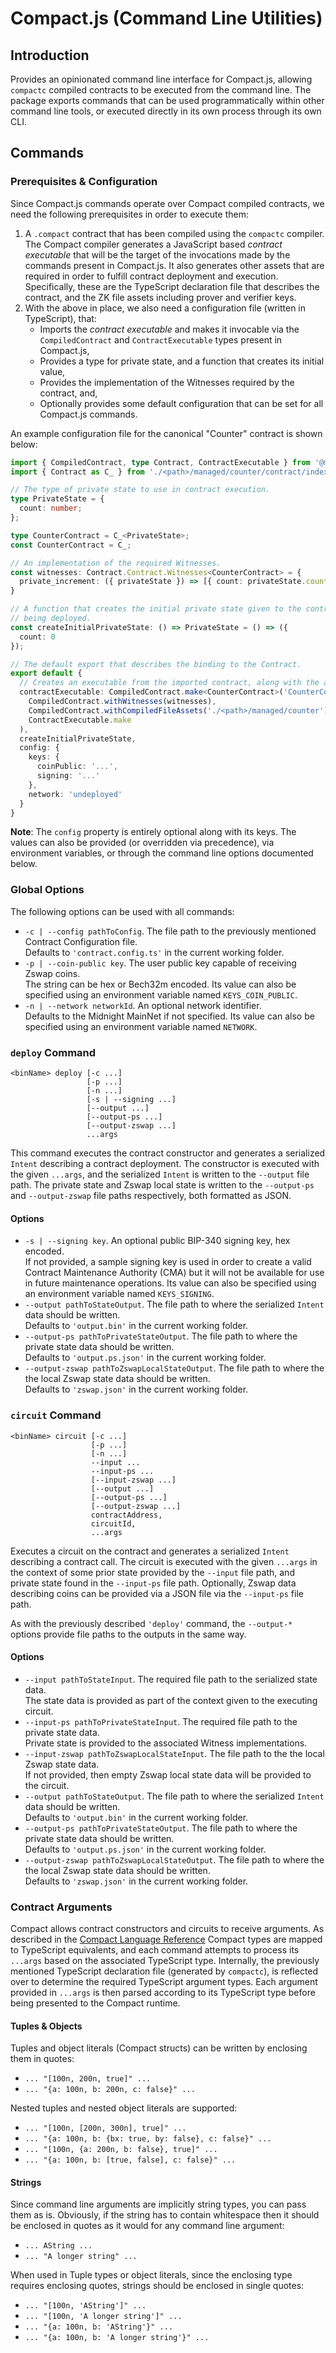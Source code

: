 # Compact.js (Command Line Utilities)

## Introduction

Provides an opinionated command line interface for Compact.js, allowing `compactc` compiled contracts to be
executed from the command line. The package exports commands that can be used programmatically within other
command line tools, or executed directly in its own process through its own CLI.

## Commands

### Prerequisites & Configuration

Since Compact.js commands operate over Compact compiled contracts, we need the following prerequisites in order
to execute them:

1. A `.compact` contract that has been compiled using the `compactc` compiler.  
The Compact compiler generates a JavaScript based _contract executable_ that will be the target of the invocations
made by the commands present in Compact.js. It also generates other assets that are required in order to fulfill
contract deployment and execution. Specifically, these are the TypeScript declaration file that describes the
contract, and the ZK file assets including prover and verifier keys.
2. With the above in place, we also need a configuration file (written in TypeScript), that:
   * Imports the _contract executable_ and makes it invocable via the `CompiledContract` and `ContractExecutable`
   types present in Compact.js,
   * Provides a type for private state, and a function that creates its initial value,
   * Provides the implementation of the Witnesses required by the contract, and,
   * Optionally provides some default configuration that can be set for all Compact.js commands.

An example configuration file for the canonical "Counter" contract is shown below:

```ts
import { CompiledContract, type Contract, ContractExecutable } from '@midnight-ntwrk/compact-js/effect';
import { Contract as C_ } from './<path>/managed/counter/contract/index.cjs';

// The type of private state to use in contract execution.
type PrivateState = {
  count: number;
};

type CounterContract = C_<PrivateState>;
const CounterContract = C_;

// An implementation of the required Witnesses.
const witnesses: Contract.Contract.Witnesses<CounterContract> = {
  private_increment: ({ privateState }) => [{ count: privateState.count + 1 }, []]
}

// A function that creates the initial private state given to the contract when an instance is
// being deployed.
const createInitialPrivateState: () => PrivateState = () => ({
  count: 0
});

// The default export that describes the binding to the Contract.
export default {
  // Creates an executable from the imported contract, along with the assets it will require at runtime.
  contractExecutable: CompiledContract.make<CounterContract>('CounterContract', CounterContract).pipe(
    CompiledContract.withWitnesses(witnesses),
    CompiledContract.withCompiledFileAssets('./<path>/managed/counter'),
    ContractExecutable.make
  ),
  createInitialPrivateState,
  config: {
    keys: {
      coinPublic: '...',
      signing: '...'
    },
    network: 'undeployed'
  }
}
```
**Note**: The `config` property is entirely optional along with its keys. The values can also be provided (or
overridden via precedence), via environment variables, or through the command line options documented below.

### Global Options

The following options can be used with all commands:

- `-c | --config pathToConfig`. The file path to the previously mentioned Contract Configuration file.  
Defaults to `'contract.config.ts'` in the current working folder.
- `-p | --coin-public key`. The user public key capable of receiving Zswap coins.  
The string can be hex or Bech32m encoded. Its value can also be specified using an environment variable named
`KEYS_COIN_PUBLIC`.
- `-n | --network networkId`. An optional network identifier.  
Defaults to the Midnight MainNet if not specified. Its value can also be specified using an environment variable named
`NETWORK`.

### `deploy` Command

```
<binName> deploy [-c ...]
                 [-p ...]
                 [-n ...]
                 [-s | --signing ...]
                 [--output ...]
                 [--output-ps ...]
                 [--output-zswap ...]
                 ...args
```

This command executes the contract constructor and generates a serialized `Intent` describing a contract deployment.
The constructor is executed with the given `...args`, and the serialized `Intent` is written to the `--output` file
path. The private state and Zswap local state is written to the `--output-ps` and `--output-zswap` file paths
respectively, both formatted as JSON.

#### Options

- `-s | --signing key`. An optional public BIP-340 signing key, hex encoded.  
If not provided, a sample signing key is used in order to create a valid Contract Maintenance Authority (CMA) but it
will not be available for use in future maintenance operations. Its value can also be specified using an environment
variable named `KEYS_SIGNING`.
- `--output pathToStateOutput`. The file path to where the serialized `Intent` data should be written.  
Defaults to `'output.bin'` in the current working folder.
- `--output-ps pathToPrivateStateOutput`. The file path to where the private state data should be written.  
Defaults to `'output.ps.json'` in the current working folder.
- `--output-zswap pathToZswapLocalStateOutput`. The file path to where the the local Zswap  state data should be written.  
Defaults to `'zswap.json'` in the current working folder.

### `circuit` Command

```
<binName> circuit [-c ...]
                  [-p ...]
                  [-n ...]
                  --input ...
                  --input-ps ...
                  [--input-zswap ...]
                  [--output ...]
                  [--output-ps ...]
                  [--output-zswap ...]
                  contractAddress,
                  circuitId,
                  ...args
```

Executes a circuit on the contract and generates a serialized `Intent` describing a contract call. The circuit is
executed with the given `...args` in the context of some prior state provided by the `--input` file path, and private
state found in the `--input-ps` file path. Optionally, Zswap data describing coins can be provided via a JSON file
via the `--input-ps` file path.

As with the previously described `'deploy'` command, the `--output-*` options provide file paths to the outputs in
the same way.

#### Options

- `--input pathToStateInput`. The required file path to the serialized state data.  
The state data is provided as part of the context given to the executing circuit.
- `--input-ps pathToPrivateStateInput`. The required file path to the private state data.  
Private state is provided to the associated Witness implementations.
- `--input-zswap pathToZswapLocalStateInput`. The file path to the the local Zswap state data.  
If not provided, then empty Zswap local state data will be provided to the circuit.
- `--output pathToStateOutput`. The file path to where the serialized `Intent` data should be written.  
Defaults to `'output.bin'` in the current working folder.
- `--output-ps pathToPrivateStateOutput`. The file path to where the private state data should be written.  
Defaults to `'output.ps.json'` in the current working folder.
- `--output-zswap pathToZswapLocalStateOutput`. The file path to where the the local Zswap state data should be written.  
Defaults to `'zswap.json'` in the current working folder.

### Contract Arguments

Compact allows contract constructors and circuits to receive arguments. As described in the
[Compact Language Reference](https://github.com/midnightntwrk/compactc/blob/main/doc/lang-ref.mdx#representations-in-typescript)
Compact types are mapped to TypeScript equivalents, and each command attempts to process its `...args` based on
the associated TypeScript type. Internally, the previously mentioned TypeScript declaration file (generated by
`compactc`), is reflected over to determine the required TypeScript argument types. Each argument provided in
`...args` is then parsed according to its TypeScript type before being presented to the Compact runtime.

#### Tuples & Objects

Tuples and object literals (Compact structs) can be written by enclosing them in quotes:
- `... "[100n, 200n, true]" ...`
- `... "{a: 100n, b: 200n, c: false}" ...`

Nested tuples and nested object literals are supported:
- `... "[100n, [200n, 300n], true]" ...`
- `... "{a: 100n, b: {bx: true, by: false}, c: false}" ...`
- `... "[100n, {a: 200n, b: false}, true]" ...`
- `... "{a: 100n, b: [true, false], c: false}" ...`

#### Strings

Since command line arguments are implicitly string types, you can pass them as is. Obviously, if the string has to
contain whitespace then it should be enclosed in quotes as it would for any command line argument:
- `... AString ...`
- `... "A longer string" ...`

When used in Tuple types or object literals, since the enclosing type requires enclosing quotes, strings should be
enclosed in single quotes:
- `... "[100n, 'AString']" ...`
- `... "[100n, 'A longer string']" ...`
- `... "{a: 100n, b: 'AString'}" ...`
- `... "{a: 100n, b: 'A longer string'}" ...`
